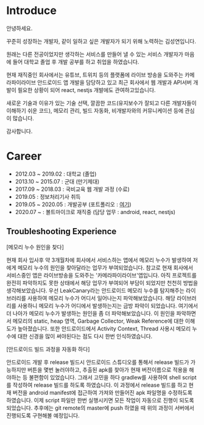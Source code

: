 # Introduce

안녕하세요. 

꾸준히 성장하는 개발자, 같이 일하고 싶은 개발자가 되기 위해 노력하는 김성연입니다.

원래는 다른 전공이었지만 생각하는 서비스를 만들어 낼 수 있는 서비스 개발자가 마음에 들어 대학교 졸업 후 개발 공부를 하고 취업을 하였습니다.

현재 재직중인 회사에서는 유튜브, 트위치 등의 플랫폼에 라이브 방송을 도와주는 카메라파이라이브 안드로이드 앱 개발을 담당하고 있고 최근 회사에서 웹 개발과 API서버 개발이 필요한 상황이 되어 react, nestjs 개발에도 관여하고있습니다.

새로운 기술과 이유가 있는 기술 선택, 깔끔한 코드(유지보수가 잘되고 다른 개발자들이 이해하기 쉬운 코드), 메모리 관리, 빌드 자동화, 비개발자와의 커뮤니케이션 등에 관심이 많습니다.

감사합니다.

# Career
- 2012.03 ~ 2019.02 : 대학교 (졸업)
- 2013.10 ~ 2015.07 : 군대 (만기제대)
- 2017.09 ~ 2018.03 : 국비교육 웹 개발 과정 (수료)
- 2019.05 : 정보처리기사 취득
- 2019.05 ~ 2020.05 : 개발공부 (포트폴리오 : [여기](https://github.com/yeon1216/introduce/blob/main/portfolio.md))
- 2020.07 ~ : 볼트마이크로 재직중 (담당 업무 : android, react, nestjs)

## Troubleshooting Experience

[메모리 누수 원인을 찾다]

현재 회사 입사후 약 3개월차에 회사에서 서비스하는 앱에서 메모리 누수가 발생하여 저에게 메모리 누수의 원인을 찾아달라는 업무가 부여되었습니다. 참고로 현재 회사에서 서비스중인 앱은 라이브방송을 도와주는 '카메라파이라이브'앱입니다. 아직 프로젝트를 완전히 파악하지도 못한 상태에서 해당 업무가 부여되어 부담이 되었지만 천천히 방법을 생각해보았습니다. 우선 LeakCanary라는 안드로이드 메모리 누수를 탐지해주는 라이브러리를 사용하여 메모리 누수가 어디서 일어나는지 파악해보았습니다. 해당 라이브러리를 사용하니 메모리 누수가 어디에서 발생하는지는 금방 파악이 되었습니다. 여기에서 더 나아가 메모리 누수가 발생하는 원인을 좀 더 파악해보았습니다. 이 원인을 파악하면서 메모리의 static, heap 영역, Garbage Collector, Weak Reference에 대한 이해도가 높아졌습니다. 또한 안드로이드에서 Activity Context, Thread 사용시 메모리 누수에 대한 신경을 많이 써야된다는 점도 다시 한번 인식하였습니다.


[안드로이드 빌드 과정을 자동화 하다]

안드로이드 개발 후 release 빌드시 안드로이드 스튜디오를 통해서 release 빌드가 가능하지만 버튼을 몇번 눌러야하고, 추출된 apk를 찾아가 현재 버전이름으로 적용을 해야하는 등 불편함이 있었습니다. 그래서 고민을 하다 gradlew를 사용하여 shell script를 작성하여 release 빌드를 하도록 하였습니다. 이 과정에서 release 빌드를 하고 현재 버전을 android manifest에 접근하여 가져와 만들어진 apk 파일명을 수정하도록 하였습니다. 이제 script 파일만 한번 실행시키면 모든 작업이 자동으로 진행이 되도록 되었습니다. 추후에는 git remote의 master에 push 하였을 때 위의 과정이 서버에서 진행되도록 구현해볼 예정입니다.
